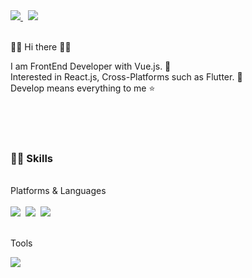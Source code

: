 <span>
<a href="https://velog.io/@dodomuk" target="blog">
<img src="https://img.shields.io/badge/velog-FF5722?style=flat-square&logo=Blogger&logoColor=white"/>
</a>&nbsp;
</span>
<span>
<img src="https://img.shields.io/badge/siderid94@gmail.com-EA4335?style=flat-square&logo=Gmail&logoColor=white"/>
</a>&nbsp;
</span>

<br />
<br />

👋🏼 Hi there 👋🏼
<div>I am FrontEnd Developer with Vue.js. 🚀</div>
<div>Interested in React.js, Cross-Platforms such as Flutter. 👀</div>
<div>Develop means everything to me ⭐️</div>

<br/><br/><br/>
### <div>💪🏼 Skills</div>
<br/>
Platforms & Languages
<br/>
<br/>

<div>
<img src="https://img.shields.io/badge/Vue.js-4FC08D?style=flat-square&logo=Vue.js&logoColor=white"/>&nbsp;
<img src="https://img.shields.io/badge/TypeScript-3178C6?style=flat-square&logo=TypeScript&logoColor=white"/>&nbsp;
<img src="https://img.shields.io/badge/Sass-CC6699?style=flat-square&logo=Sass&logoColor=white"/>
  </div>
<br/>    

Tools
<div>
<img src="https://img.shields.io/badge/Git-F05032?style=flat-square&logo=Git&logoColor=white"/>&nbsp;
</div>
